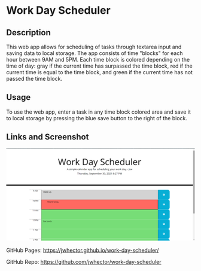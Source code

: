 # Work Day Scheduler

## Description

This web app allows for scheduling of tasks through textarea input and saving data to local storage. The app consists of time "blocks" for each hour between 9AM and 5PM. Each time block is colored depending on the time of day: gray if the current time has surpassed the time block, red if the current time is equal to the time block, and green if the current time has not passed the time block.

## Usage

To use the web app, enter a task in any time block colored area and save it to local storage by pressing the blue save button to the right of the block.

## Links and Screenshot

![Screenshot of web work day scheduler application.](./assets/scheduler.png)

GitHub Pages: https://jwhector.github.io/work-day-scheduler/

GitHub Repo: https://github.com/jwhector/work-day-scheduler